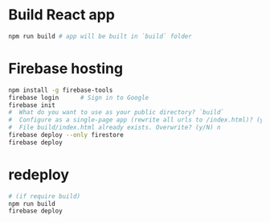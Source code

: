 # Build React app

```bash
npm run build # app will be built in `build` folder
```

# Firebase hosting

```bash
npm install -g firebase-tools
firebase login      # Sign in to Google
firebase init
#  What do you want to use as your public directory? `build`
#  Configure as a single-page app (rewrite all urls to /index.html)? (y/N) y for react/vue app
#  File build/index.html already exists. Overwrite? (y/N) n
firebase deploy --only firestore
firebase deploy
```

# redeploy

```bash
# (if require build)
npm run build
firebase deploy
```
